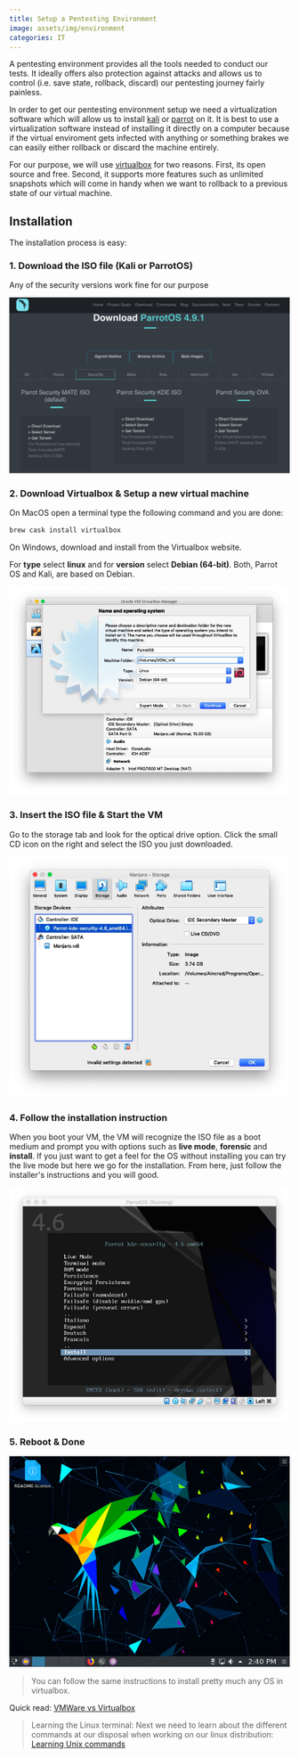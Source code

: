 ```yaml
---
title: Setup a Pentesting Environment
image: assets/img/environment
categories: IT
---
```


A pentesting environment provides all the tools needed to conduct our tests. It
ideally offers also protection against attacks and allows us to control (i.e.
save state, rollback, discard) our pentesting journey fairly painless.

In order to get our pentesting environment setup we need a virtualization
software which will allow us to install [kali](https://www.kali.org) or
[parrot](https://parrotlinux.org) on it. It is best to use a virtualization
software instead of installing it directly on a computer because if the virtual
enviroment gets infected with anything or something brakes we can easily either
rollback or discard the machine entirely.

For our purpose, we will use [virtualbox](https://www.virtualbox.org) for two
reasons. First, its open source and free. Second, it supports more features such
as unlimited snapshots which will come in handy when we want to rollback to a
previous state of our virtual machine.

## Installation

The installation process is easy:

### 1. Download the ISO file (Kali or ParrotOS)

Any of the security versions work fine for our purpose

![download ParrotOS ISO](/assets/uploads/parrotos-download.png)

### 2. Download Virtualbox & Setup a new virtual machine

On MacOS open a terminal type the following command and you are done:

```bash
brew cask install virtualbox
```

On Windows, download and install from the Virtualbox website.

For **type** select **linux** and for **version** select **Debian (64-bit)**.
Both, Parrot OS and Kali, are based on Debian.

![setup virtual machine](/assets/uploads/vm-new.jpg)

### 3. Insert the ISO file & Start the VM

Go to the storage tab and look for the optical drive option. Click the small
CD icon on the right and select the ISO you just downloaded.

![insert parrot os ISO](/assets/uploads/vm-insert-iso.jpg)

### 4. Follow the installation instruction

When you boot your VM, the VM will recognize the ISO file as a boot medium and
prompt you with options such as **live mode**, **forensic** and **install**. If
you just want to get a feel for the OS without installing you can try the live
mode but here we go for the installation. From here, just follow the
installer's instructions and you will good.

![install parrot OS](/assets/uploads/vm-install.jpg)

### 5. Reboot & Done

![parrot os is installed](/assets/uploads/vm-done.png)

> You can follow the same instructions to install pretty much any OS in
> virtualbox.

Quick read: [VMWare vs Virtualbox](http://techgenix.com/virtualbox-vmware-compared/)

> Learning the Linux terminal: Next we need to learn about the different
> commands at our disposal when working on our linux distribution:
> [Learning Unix commands](/learning-unix-commands)

